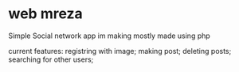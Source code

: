 # web mreza
Simple Social network app im making
mostly made using php

current features:
registring with image;
making post;
deleting posts;
searching for other users;
